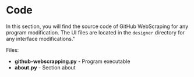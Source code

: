 # Code

In this section, you will find the source code of GitHub WebScraping for any program modification. The UI files are located in the `designer` directory for any interface modifications."

Files:

- **github-webscrapping.py** - Program executable
- **about.py** - Section about